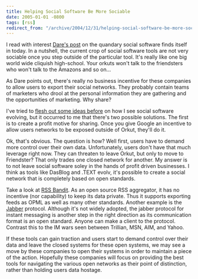 ```yaml
---
title: Helping Social Software Be More Sociable
date: 2005-01-01 -0800
tags: [rss]
redirect_from: "/archive/2004/12/31/helping-social-software-be-more-sociable.aspx/"
---
```


I read with interest [Dare's
post](http://www.25hoursaday.com/weblog/PermaLink.aspx?guid=101325f8-dc54-4340-a674-c32c31c6db97)
on the quandary social software finds itself in today. In a nutshell,
the current crop of social software tools are not very sociable once you
step outside of the particular tool. It's really like one big world wide
cliquish high-school. Your orkuts won't talk to the friendsters who
won't talk to the Amazons and so on...

As Dare points out, there's really no business incentive for these
companies to allow users to export their social networks. They probably
contain teams of marketers who drool at the personal information they
are gathering and the opportunities of marketing. Why share?

I've tried to [flesh out some ideas
before](https://haacked.com/archive/2004/02/18/201.aspx) on how I see
social software evolving, but it occurred to me that there's two
possible solutions. The first is to create a profit motive for sharing.
Once you give Google an incentive to allow users networks to be exposed
outside of Orkut, they'll do it.

Ok, that's obvious. The question is how? Well first, users have to
demand more control over their own data. Unfortunately, users don't have
that much leverage right now. They can threaten to leave Orkut, but only
to move to Friendster? That only trades one closed network for another.
My answer is to not leave social software soley in the hands of profit
driven businesses. I think as tools like DasBlog and .TEXT evolv, it's
possible to create a social network that is completely based on open
standards.

Take a look at [RSS Bandit](http://www.rssbandit.org/). As an open
source RSS aggregator, it has no incentive (nor capability) to keep its
data private. Thus it supports exporting feeds as OPML as well as many
other standards. Another example is the [Jabber](http://www.jabber.org)
protocol. Although it's not widely adopted, the jabber protocol for
instant messaging is another step in the right direction as its
communication format is an open standard. Anyone can make a client to
the protocol. Contrast this to the IM wars seen between Trillian, MSN,
AIM, and Yahoo.

If these tools can gain traction and users start to demand control over
their data and leave the closed systems for these open systems, we may
see a move by these companies to open their systems in order to maintain
a piece of the action. Hopefully these companies will focus on providing
the best tools for navigating the various open networks as their point
of distinction, rather than holding users data hostage.

